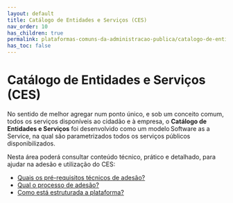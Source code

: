 ```yaml
---
layout: default
title: Catálogo de Entidades e Serviços (CES)
nav_order: 10
has_children: true
permalink: plataformas-comuns-da-administracao-publica/catalogo-de-entidades-e-servicos-ces
has_toc: false
---
```


# Catálogo de Entidades e Serviços (CES)

No sentido de melhor agregar num ponto único, e sob um conceito comum, todos os serviços disponíveis ao cidadão e à empresa, o **Catálogo de Entidades e Serviços** foi desenvolvido como um modelo Software as a Service, na qual são parametrizados todos os serviços públicos disponibilizados.

Nesta área poderá consultar conteúdo técnico, prático e detalhado, para ajudar na adesão e utilização do CES:

- [Quais os pré-requisitos técnicos de adesão?](quais-os-pre-requisitos-tecnicos-de-adesao.md)
- [Qual o processo de adesão?](qual-o-processo-de-adesao.md)
- [Como está estruturada a plataforma?](como-esta-estruturada-a-plataforma.md)

